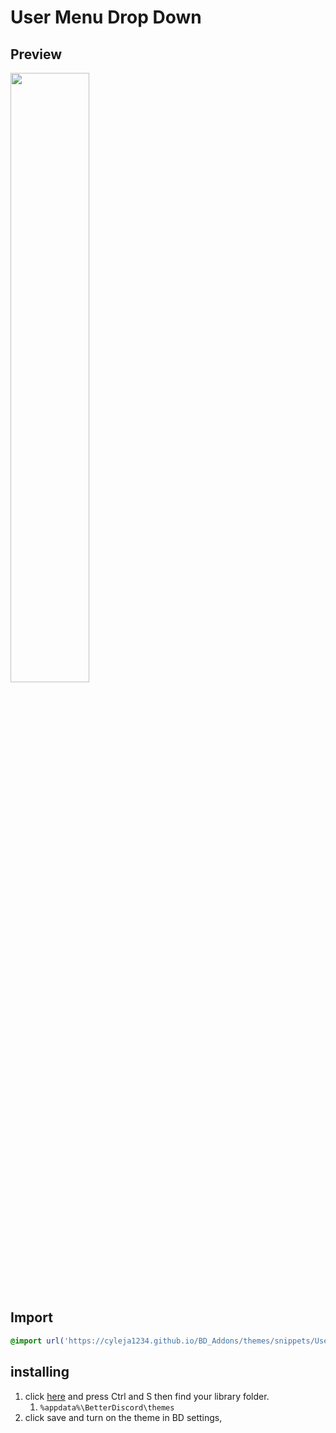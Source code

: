 # User Menu Drop Down
## Preview
<img src='https://cdn.discordapp.com/attachments/841121807935471646/841853138570051604/aqymk15iEr.gif' width='50%' height='50%'><!--for some reason need end elm for images--></img>
## Import

```css
@import url('https://cyleja1234.github.io/BD_Addons/themes/snippets/UserMenu-DropDown/main.style.css');
```

## installing
1. click [here](https://cyleja1234.github.io/BD_Addons/themes/snippets/UserMenu-DropDown/main.style.css) and press Ctrl and S then find your library folder. 
    1.  `%appdata%\BetterDiscord\themes`
2. click save and turn on the theme in BD settings,
